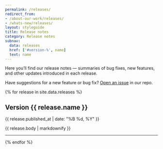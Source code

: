 ```yaml
---
permalink: /releases/
redirect_from:
- /about-our-work/releases/
- /whats-new/releases/
layout: styleguide
title: Release notes
category: Release notes
subnav:
  data: releases
  href: ['#version-%', name]
  text: name
---
```


<p class="usa-font-lead">Here you’ll find our release notes — summaries of bug fixes, new features, and other updates introduced in each release.</p>

Have suggestions for a new feature or bug fix? [Open an issue](https://github.com/bruffridge/web-design-standards/issues/new) in our repo.

{% for release in site.data.releases %}

## Version {{ release.name }}

<p class="site-subheading">{{ release.published_at | date: "%B %d, %Y" }}</p>

{{ release.body | markdownify }}

<hr />
{% endfor %}

